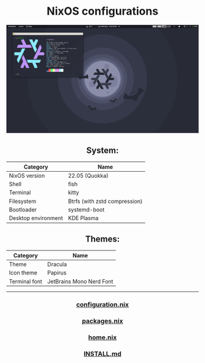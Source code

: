 <div align="center">
  
# NixOS configurations
![Screenshot](nixos.png)

## System:
| Category            | Name                          |
| ------------------- | ----------------------------- |
| NixOS version       | 22.05 (Quokka)                |
| Shell               | fish                          |
| Terminal            | kitty                         |
| Filesystem          | Btrfs (with zstd compression) |
| Bootloader          | systemd-boot                  |
| Desktop environment | KDE Plasma                    |

## Themes:
| Category       | Name                          |
| -------------  | ----------------------------- |
| Theme          | Dracula                       |
| Icon theme     | Papirus                       |
| Terminal font  | JetBrains Mono Nerd Font      |
  
---
  
### [configuration.nix](Nix/configuration.nix)
### [packages.nix](Nix/packages.nix)
### [home.nix](nixpkgs/home.nix)
### [INSTALL.md](INSTALL.md)

</div>
